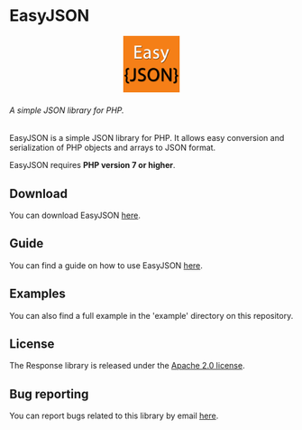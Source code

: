 # EasyJSON

<div style="text-align: center">
    <img src="media/EasyJSON.png" alt="EasyJSON" title="EasyJSON" width="100" height="100" />
</div>

###### A simple JSON library for PHP.

EasyJSON is a simple JSON library for PHP. It allows easy conversion and serialization of PHP objects and arrays to JSON format.

EasyJSON requires <b>PHP version 7 or higher</b>.

## Download
You can download EasyJSON [here](https://github.com/panickapps/EasyJSON/raw/master/Downloads/EasyJSON.zip).

## Guide
You can find a guide on how to use EasyJSON [here](https://panickapps.github.io/EasyJSON).

## Examples
You can also find a full example in the 'example' directory on this repository.

## License

The Response library is released under the [Apache 2.0 license](https://github.com/panickapps/EasyJSON/blob/master/LICENSE).

## Bug reporting
You can report bugs related to this library by email [here](mailto:panickapps@gmail.com?subject=EasyJSON).
